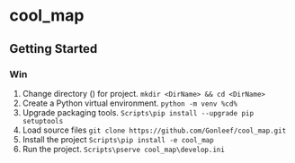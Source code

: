 # cool_map

## Getting Started

### Win
1. Change directory (*<DirName>*) for project.
```mkdir <DirName> && cd <DirName>```
2. Create a Python virtual environment.
```python -m venv %cd%```
3. Upgrade packaging tools.
```Scripts\pip install --upgrade pip setuptools```
3. Load source files
```git clone https://github.com/Gonleef/cool_map.git```
4. Install the project
```Scripts\pip install -e cool_map```
5. Run the project.
```Scripts\pserve cool_map\develop.ini```